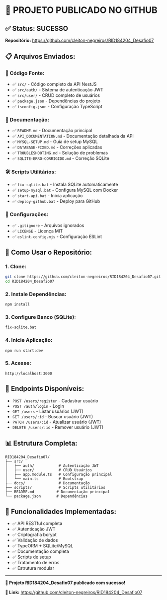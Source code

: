 # 🎉 PROJETO PUBLICADO NO GITHUB

## ✅ **Status:** SUCESSO

**Repositório:** https://github.com/cleiton-negreiros/RID184204_Desafio07

## 📋 **Arquivos Enviados:**

### 🔧 **Código Fonte:**

- ✅ `src/` - Código completo da API NestJS
- ✅ `src/auth/` - Sistema de autenticação JWT
- ✅ `src/user/` - CRUD completo de usuários
- ✅ `package.json` - Dependências do projeto
- ✅ `tsconfig.json` - Configuração TypeScript

### 📖 **Documentação:**

- ✅ `README.md` - Documentação principal
- ✅ `API_DOCUMENTATION.md` - Documentação detalhada da API
- ✅ `MYSQL-SETUP.md` - Guia de setup MySQL
- ✅ `DATABASE-FIXED.md` - Correções aplicadas
- ✅ `TROUBLESHOOTING.md` - Solução de problemas
- ✅ `SQLITE-ERRO-CORRIGIDO.md` - Correção SQLite

### 🛠️ **Scripts Utilitários:**

- ✅ `fix-sqlite.bat` - Instala SQLite automaticamente
- ✅ `setup-mysql.bat` - Configura MySQL com Docker
- ✅ `start-api.bat` - Inicia aplicação
- ✅ `deploy-github.bat` - Deploy para GitHub

### 📝 **Configurações:**

- ✅ `.gitignore` - Arquivos ignorados
- ✅ `LICENSE` - Licença MIT
- ✅ `eslint.config.mjs` - Configuração ESLint

## 🚀 **Como Usar o Repositório:**

### 1. **Clone:**

```bash
git clone https://github.com/cleiton-negreiros/RID184204_Desafio07.git
cd RID184204_Desafio07
```

### 2. **Instale Dependências:**

```bash
npm install
```

### 3. **Configure Banco (SQLite):**

```bash
fix-sqlite.bat
```

### 4. **Inicie Aplicação:**

```bash
npm run start:dev
```

### 5. **Acesse:**

```
http://localhost:3000
```

## 🔧 **Endpoints Disponíveis:**

- `POST /users/register` - Cadastrar usuário
- `POST /auth/login` - Login
- `GET /users` - Listar usuários (JWT)
- `GET /users/:id` - Buscar usuário (JWT)
- `PATCH /users/:id` - Atualizar usuário (JWT)
- `DELETE /users/:id` - Remover usuário (JWT)

## 📊 **Estrutura Completa:**

```
RID184204_Desafio07/
├── src/
│   ├── auth/           # Autenticação JWT
│   ├── user/           # CRUD Usuários
│   ├── app.module.ts   # Configuração principal
│   └── main.ts         # Bootstrap
├── docs/               # Documentação
├── scripts/            # Scripts utilitários
├── README.md          # Documentação principal
└── package.json       # Dependências
```

## 🎯 **Funcionalidades Implementadas:**

- ✅ API RESTful completa
- ✅ Autenticação JWT
- ✅ Criptografia bcrypt
- ✅ Validação de dados
- ✅ TypeORM + SQLite/MySQL
- ✅ Documentação completa
- ✅ Scripts de setup
- ✅ Tratamento de erros
- ✅ Estrutura modular

---

**🎉 Projeto RID184204_Desafio07 publicado com sucesso!**

**🔗 Link:** https://github.com/cleiton-negreiros/RID184204_Desafio07
